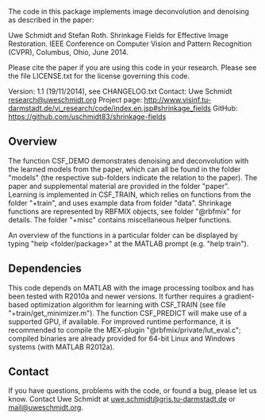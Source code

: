 The code in this package implements image deconvolution and denoising as described in the paper:

  Uwe Schmidt and Stefan Roth.
  Shrinkage Fields for Effective Image Restoration.
  IEEE Conference on Computer Vision and Pattern Recognition (CVPR), Columbus, Ohio, June 2014.

Please cite the paper if you are using this code in your research.
Please see the file LICENSE.txt for the license governing this code.

  Version:       1.1 (19/11/2014), see CHANGELOG.txt
  Contact:       Uwe Schmidt <research@uweschmidt.org>
  Project page:  http://www.visinf.tu-darmstadt.de/vi_research/code/index.en.jsp#shrinkage_fields
  GitHub:        https://github.com/uschmidt83/shrinkage-fields


Overview
--------
The function CSF_DEMO demonstrates denoising and deconvolution with the learned models from the paper, which can all be found in the folder "models" (the respective sub-folders indicate the relation to the paper). The paper and supplemental material are provided in the folder "paper".
Learning is implemented in CSF_TRAIN, which relies on functions from the folder "+train", and uses example data from folder "data".
Shrinkage functions are represented by RBFMIX objects, see folder "@rbfmix" for details.
The folder "+misc" contains miscellaneous helper functions.

An overview of the functions in a particular folder can be displayed by typing "help <folder/package>" at the MATLAB prompt (e.g. "help train").


Dependencies
------------
This code depends on MATLAB with the image processing toolbox and has been tested with R2010a and newer versions.
It further requires a gradient-based optimization algorithm for learning with CSF_TRAIN (see file "+train/get_minimizer.m").
The function CSF_PREDICT will make use of a supported GPU, if available.
For improved runtime performance, it is recommended to compile the MEX-plugin "@rbfmix/private/lut_eval.c"; compiled binaries are already provided for 64-bit Linux and Windows systems (with MATLAB R2012a).


Contact
-------
If you have questions, problems with the code, or found a bug, please let us know.
Contact Uwe Schmidt at uwe.schmidt@gris.tu-darmstadt.de or mail@uweschmidt.org.
